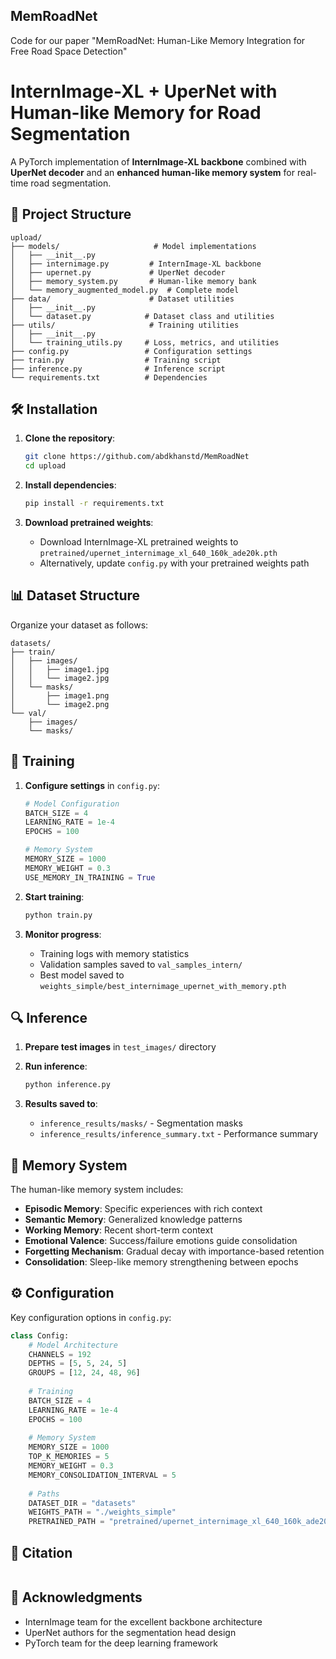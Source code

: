 ## MemRoadNet
Code for our paper "MemRoadNet: Human-Like Memory Integration for Free Road Space Detection"

# InternImage-XL + UperNet with Human-like Memory for Road Segmentation

A PyTorch implementation of **InternImage-XL backbone** combined with **UperNet decoder** and an **enhanced human-like memory system** for real-time road segmentation.

## 📁 Project Structure

```
upload/
├── models/                     # Model implementations
│   ├── __init__.py
│   ├── internimage.py         # InternImage-XL backbone
│   ├── upernet.py             # UperNet decoder
│   ├── memory_system.py       # Human-like memory bank
│   └── memory_augmented_model.py  # Complete model
├── data/                      # Dataset utilities
│   ├── __init__.py
│   └── dataset.py            # Dataset class and utilities
├── utils/                     # Training utilities
│   ├── __init__.py
│   └── training_utils.py     # Loss, metrics, and utilities
├── config.py                 # Configuration settings
├── train.py                  # Training script
├── inference.py              # Inference script
└── requirements.txt          # Dependencies
```

## 🛠️ Installation

1. **Clone the repository**:
   ```bash
   git clone https://github.com/abdkhanstd/MemRoadNet
   cd upload
   ```

2. **Install dependencies**:
   ```bash
   pip install -r requirements.txt
   ```

3. **Download pretrained weights**:
   - Download InternImage-XL pretrained weights to `pretrained/upernet_internimage_xl_640_160k_ade20k.pth`
   - Alternatively, update `config.py` with your pretrained weights path

## 📊 Dataset Structure

Organize your dataset as follows:
```
datasets/
├── train/
│   ├── images/
│   │   ├── image1.jpg
│   │   └── image2.jpg
│   └── masks/
│       ├── image1.png
│       └── image2.png
└── val/
    ├── images/
    └── masks/
```

## 🚀 Training

1. **Configure settings** in `config.py`:
   ```python
   # Model Configuration
   BATCH_SIZE = 4
   LEARNING_RATE = 1e-4
   EPOCHS = 100
   
   # Memory System
   MEMORY_SIZE = 1000
   MEMORY_WEIGHT = 0.3
   USE_MEMORY_IN_TRAINING = True
   ```

2. **Start training**:
   ```bash
   python train.py
   ```

3. **Monitor progress**:
   - Training logs with memory statistics
   - Validation samples saved to `val_samples_intern/`
   - Best model saved to `weights_simple/best_internimage_upernet_with_memory.pth`

## 🔍 Inference

1. **Prepare test images** in `test_images/` directory

2. **Run inference**:
   ```bash
   python inference.py
   ```

3. **Results saved to**:
   - `inference_results/masks/` - Segmentation masks
   - `inference_results/inference_summary.txt` - Performance summary

## 🧠 Memory System

The human-like memory system includes:

- **Episodic Memory**: Specific experiences with rich context
- **Semantic Memory**: Generalized knowledge patterns  
- **Working Memory**: Recent short-term context
- **Emotional Valence**: Success/failure emotions guide consolidation
- **Forgetting Mechanism**: Gradual decay with importance-based retention
- **Consolidation**: Sleep-like memory strengthening between epochs

## ⚙️ Configuration

Key configuration options in `config.py`:

```python
class Config:
    # Model Architecture
    CHANNELS = 192
    DEPTHS = [5, 5, 24, 5]
    GROUPS = [12, 24, 48, 96]
    
    # Training
    BATCH_SIZE = 4
    LEARNING_RATE = 1e-4
    EPOCHS = 100
    
    # Memory System
    MEMORY_SIZE = 1000
    TOP_K_MEMORIES = 5
    MEMORY_WEIGHT = 0.3
    MEMORY_CONSOLIDATION_INTERVAL = 5
    
    # Paths
    DATASET_DIR = "datasets"
    WEIGHTS_PATH = "./weights_simple"
    PRETRAINED_PATH = "pretrained/upernet_internimage_xl_640_160k_ade20k.pth"
```


## 📝 Citation

```bibtex

```


## 🙏 Acknowledgments

- InternImage team for the excellent backbone architecture
- UperNet authors for the segmentation head design
- PyTorch team for the deep learning framework

